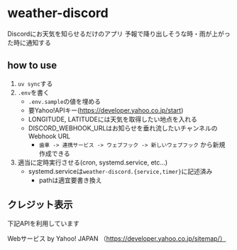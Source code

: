 # weather-discord

Discordにお天気を知らせるだけのアプリ
予報で降り出しそうな時・雨が上がった時に通知する

## how to use

1. `uv sync`する
2. `.env`を書く
    - `.env.sample`の値を埋める
    - 要Yahoo!APIキー(https://developer.yahoo.co.jp/start)
    - LONGITUDE, LATITUDEには天気を取得したい地点を入れる
    - DISCORD_WEBHOOK_URLはお知らせを垂れ流したいチャンネルのWebhook URL
        - `歯車 -> 連携サービス -> ウェブフック -> 新しいウェブフック` から新規作成できる
3. 適当に定時実行させる(cron, systemd.service, etc...)
    - systemd.serviceは`weather-discord.{service,timer}`に記述済み
        - pathは適宜要書き換え

## クレジット表示

下記APIを利用しています

Webサービス by Yahoo! JAPAN （https://developer.yahoo.co.jp/sitemap/）